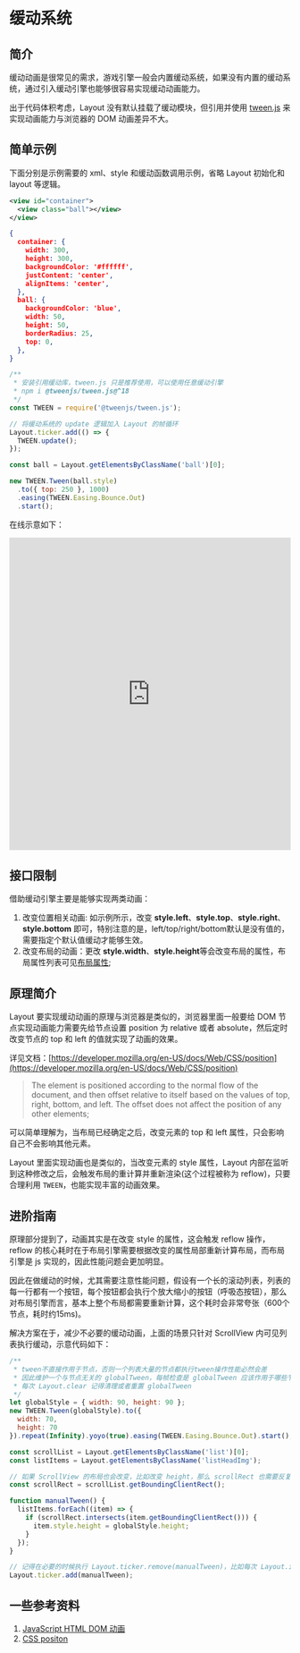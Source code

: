# 缓动系统

## 简介
缓动动画是很常见的需求，游戏引擎一般会内置缓动系统，如果没有内置的缓动系统，通过引入缓动引擎也能够很容易实现缓动动画能力。

出于代码体积考虑，Layout 没有默认挂载了缓动模块，但引用并使用 [tween.js](https://github.com/tweenjs/tween.js/) 来实现动画能力与浏览器的 DOM 动画差异不大。

## 简单示例
下面分别是示例需要的 xml、style 和缓动函数调用示例，省略 Layout 初始化和 layout 等逻辑。
``` xml
<view id="container">
  <view class="ball"></view>
</view>
```
``` json
{
  container: {
    width: 300,
    height: 300,
    backgroundColor: '#ffffff',
    justContent: 'center',
    alignItems: 'center',
  },
  ball: {
    backgroundColor: 'blue',
    width: 50,
    height: 50,
    borderRadius: 25,
    top: 0,
  },
}
```
``` js
/**
 * 安装引用缓动库，tween.js 只是推荐使用，可以使用任意缓动引擎
 * npm i @tweenjs/tween.js@^18
 */
const TWEEN = require('@tweenjs/tween.js');

// 将缓动系统的 update 逻辑加入 Layout 的帧循环
Layout.ticker.add(() => {
  TWEEN.update();
});

const ball = Layout.getElementsByClassName('ball')[0];

new TWEEN.Tween(ball.style)
  .to({ top: 250 }, 1000)
  .easing(TWEEN.Easing.Bounce.Out)
  .start();
```

在线示意如下：
<iframe height="558.9735717773438" style="width: 100%;" scrolling="no" title="Layout Tween" src="https://codepen.io/yuanzm/embed/OJBMqOZ?default-tab=html%2Cresult&editable=true" frameborder="no" loading="lazy" allowtransparency="true" allowfullscreen="true">
  See the Pen <a href="https://codepen.io/yuanzm/pen/OJBMqOZ">
  Layout Tween</a> by yuanzm (<a href="https://codepen.io/yuanzm">@yuanzm</a>)
  on <a href="https://codepen.io">CodePen</a>.
</iframe>

## 接口限制

借助缓动引擎主要是能够实现两类动画：
1. 改变位置相关动画: 如示例所示，改变 **style.left**、**style.top**、**style.right**、**style.bottom** 即可，特别注意的是，left/top/right/bottom默认是没有值的，需要指定个默认值缓动才能够生效。
2. 改变布局的动画：更改 **style.width**、**style.height**等会改变布局的属性，布局属性列表可见[布局属性](/api/style.html#布局);

## 原理简介
Layout 要实现缓动动画的原理与浏览器是类似的，浏览器里面一般要给 DOM 节点实现动画能力需要先给节点设置 position 为 relative 或者 absolute，然后定时改变节点的 top 和 left 的值就实现了动画的效果。

详见文档：[https://developer.mozilla.org/en-US/docs/Web/CSS/position](https://developer.mozilla.org/en-US/docs/Web/CSS/position)
> The element is positioned according to the normal flow of the document, and then offset relative to itself based on the values of top, right, bottom, and left. The offset does not affect the position of any other elements;

可以简单理解为，当布局已经确定之后，改变元素的 top 和 left 属性，只会影响自己不会影响其他元素。

Layout 里面实现动画也是类似的，当改变元素的 style 属性，Layout 内部在监听到这种修改之后，会触发布局的重计算并重新渲染(这个过程被称为 reflow)，只要合理利用 `TWEEN`，也能实现丰富的动画效果。

## 进阶指南
原理部分提到了，动画其实是在改变 style 的属性，这会触发 reflow 操作，reflow 的核心耗时在于布局引擎需要根据改变的属性局部重新计算布局，而布局引擎是 js 实现的，因此性能问题会更加明显。

因此在做缓动的时候，尤其需要注意性能问题，假设有一个长的滚动列表，列表的每一行都有一个按钮，每个按钮都会执行个放大缩小的按钮（呼吸态按钮），那么对布局引擎而言，基本上整个布局都需要重新计算，这个耗时会非常夸张（600个节点，耗时约15ms)。

解决方案在于，减少不必要的缓动动画，上面的场景只针对 ScrollView 内可见列表执行缓动，示意代码如下：
``` js
/**
 * tween不直接作用于节点，否则一个列表大量的节点都执行tween操作性能必然会差
 * 因此维护一个与节点无关的 globalTween，每帧检查是 globalTween 应该作用于哪些节点
 * 每次 Layout.clear 记得清理或者重置 globalTween
 */
let globalStyle = { width: 90, height: 90 };
new TWEEN.Tween(globalStyle).to({
  width: 70,
  height: 70
}).repeat(Infinity).yoyo(true).easing(TWEEN.Easing.Bounce.Out).start();

const scrollList = Layout.getElementsByClassName('list')[0];
const listItems = Layout.getElementsByClassName('listHeadImg');

// 如果 ScrollView 的布局也会改变，比如改变 height，那么 scrollRect 也需要反复获取，此处示例默认滚动列表的窗口不会改变
const scrollRect = scrollList.getBoundingClientRect();

function manualTween() {
  listItems.forEach((item) => {
    if (scrollRect.intersects(item.getBoundingClientRect())) {
      item.style.height = globalStyle.height;
    }
  });
}

// 记得在必要的时候执行 Layout.ticker.remove(manualTween)，比如每次 Layout.init 之前
Layout.ticker.add(manualTween);
```

## 一些参考资料
1. [JavaScript HTML DOM 动画](https://www.w3school.com.cn/js/js_htmldom_animate.asp)
2. [CSS positon](https://developer.mozilla.org/en-US/docs/Web/CSS/position)

